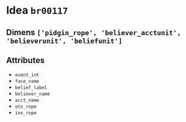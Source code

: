 # Idea `br00117`

## Dimens `['pidgin_rope', 'believer_acctunit', 'believerunit', 'beliefunit']`

## Attributes
- `event_int`
- `face_name`
- `belief_label`
- `believer_name`
- `acct_name`
- `otx_rope`
- `inx_rope`

